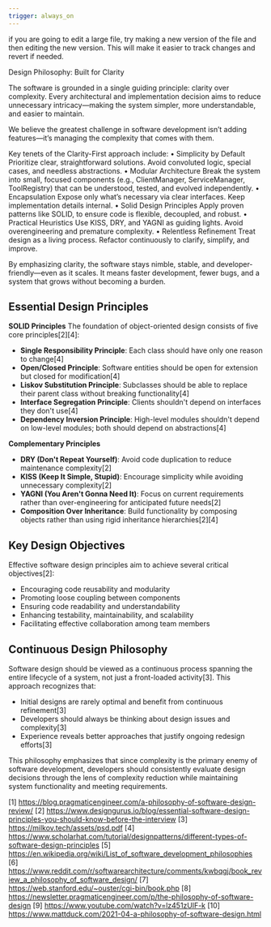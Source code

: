 ```yaml
---
trigger: always_on
---
```


if you are going to edit a large file, try making a new version of the file and then editing the new version. This will make it easier to track changes and revert if needed.

Design Philosophy: Built for Clarity

The software is grounded in a single guiding principle: clarity over complexity. Every architectural and implementation decision aims to reduce unnecessary intricacy—making the system simpler, more understandable, and easier to maintain.

We believe the greatest challenge in software development isn’t adding features—it’s managing the complexity that comes with them.

Key tenets of the Clarity-First approach include:
	•	Simplicity by Default
Prioritize clear, straightforward solutions. Avoid convoluted logic, special cases, and needless abstractions.
	•	Modular Architecture
Break the system into small, focused components (e.g., ClientManager, ServiceManager, ToolRegistry) that can be understood, tested, and evolved independently.
	•	Encapsulation
Expose only what’s necessary via clear interfaces. Keep implementation details internal.
	•	Solid Design Principles
Apply proven patterns like SOLID, to ensure code is flexible, decoupled, and robust.
	•	Practical Heuristics
Use KISS, DRY, and YAGNI as guiding lights. Avoid overengineering and premature complexity.
	•	Relentless Refinement
Treat design as a living process. Refactor continuously to clarify, simplify, and improve.

By emphasizing clarity, the software stays nimble, stable, and developer-friendly—even as it scales. It means faster development, fewer bugs, and a system that grows without becoming a burden.
## Essential Design Principles

**SOLID Principles**
The foundation of object-oriented design consists of five core principles[2][4]:
- **Single Responsibility Principle**: Each class should have only one reason to change[4]
- **Open/Closed Principle**: Software entities should be open for extension but closed for modification[4]
- **Liskov Substitution Principle**: Subclasses should be able to replace their parent class without breaking functionality[4]
- **Interface Segregation Principle**: Clients shouldn't depend on interfaces they don't use[4]
- **Dependency Inversion Principle**: High-level modules shouldn't depend on low-level modules; both should depend on abstractions[4]

**Complementary Principles**
- **DRY (Don't Repeat Yourself)**: Avoid code duplication to reduce maintenance complexity[2]
- **KISS (Keep It Simple, Stupid)**: Encourage simplicity while avoiding unnecessary complexity[2]
- **YAGNI (You Aren't Gonna Need It)**: Focus on current requirements rather than over-engineering for anticipated future needs[2]
- **Composition Over Inheritance**: Build functionality by composing objects rather than using rigid inheritance hierarchies[2][4]

## Key Design Objectives

Effective software design principles aim to achieve several critical objectives[2]:
- Encouraging code reusability and modularity
- Promoting loose coupling between components
- Ensuring code readability and understandability
- Enhancing testability, maintainability, and scalability
- Facilitating effective collaboration among team members

## Continuous Design Philosophy

Software design should be viewed as a continuous process spanning the entire lifecycle of a system, not just a front-loaded activity[3]. This approach recognizes that:
- Initial designs are rarely optimal and benefit from continuous refinement[3]
- Developers should always be thinking about design issues and complexity[3]
- Experience reveals better approaches that justify ongoing redesign efforts[3]

This philosophy emphasizes that since complexity is the primary enemy of software development, developers should consistently evaluate design decisions through the lens of complexity reduction while maintaining system functionality and meeting requirements.

[1] https://blog.pragmaticengineer.com/a-philosophy-of-software-design-review/
[2] https://www.designgurus.io/blog/essential-software-design-principles-you-should-know-before-the-interview
[3] https://milkov.tech/assets/psd.pdf
[4] https://www.scholarhat.com/tutorial/designpatterns/different-types-of-software-design-principles
[5] https://en.wikipedia.org/wiki/List_of_software_development_philosophies
[6] https://www.reddit.com/r/softwarearchitecture/comments/kwbqgj/book_review_a_philosophy_of_software_design/
[7] https://web.stanford.edu/~ouster/cgi-bin/book.php
[8] https://newsletter.pragmaticengineer.com/p/the-philosophy-of-software-design
[9] https://www.youtube.com/watch?v=lz451zUlF-k
[10] https://www.mattduck.com/2021-04-a-philosophy-of-software-design.html